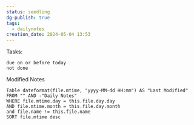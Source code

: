```yaml
---
status: seedling
dg-publish: true
tags:
  - dailynotes
creation_date: 2024-05-04 13:53
---
```


Tasks:
```tasks
due on or before today
not done
```

Modified Notes
```dataview
Table dateformat(file.mtime, "yyyy-MM-dd HH:mm") AS "Last Modified"
FROM "" AND -"Daily Notes"
WHERE file.mtime.day = this.file.day.day
AND file.mtime.month = this.file.day.month
and file.name != this.file.name
SORT file.mtime desc
```
